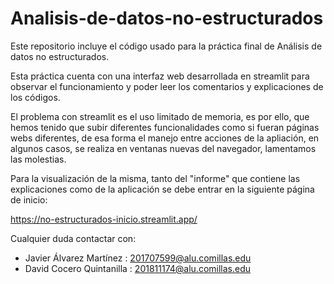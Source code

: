 # Analisis-de-datos-no-estructurados

Este repositorio incluye el código usado para la práctica final de Análisis de datos no estructurados.

Esta práctica cuenta con una interfaz web desarrollada en streamlit para observar el funcionamiento y poder leer los comentarios y explicaciones de los códigos.

El problema con streamlit es el uso limitado de memoria, es por ello, que hemos tenido que subir diferentes funcionalidades como si fueran páginas webs diferentes, de esa forma el manejo entre acciones de la apliación, en algunos casos, se realiza en ventanas nuevas del navegador, lamentamos las molestias.

Para la visualización de la misma, tanto del "informe" que contiene las explicaciones como de la aplicación se debe entrar en la siguiente página de inicio: 

https://no-estructurados-inicio.streamlit.app/

Cualquier duda contactar con:
+ Javier Álvarez Martínez : 201707599@alu.comillas.edu
+ David Cocero Quintanilla : 201811174@alu.comillas.edu